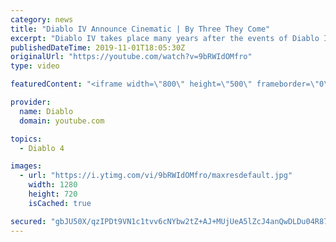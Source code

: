 ```yaml
---
category: news
title: "Diablo IV Announce Cinematic | By Three They Come"
excerpt: "Diablo IV takes place many years after the events of Diablo III, after millions have been slaughtered by the actions of the High Heavens and Burning Hells alike."
publishedDateTime: 2019-11-01T18:05:30Z
originalUrl: "https://youtube.com/watch?v=9bRWIdOMfro"
type: video

featuredContent: "<iframe width=\"800\" height=\"500\" frameborder=\"0\" src=\"https://www.youtube.com/embed/9bRWIdOMfro\" allow=\"accelerometer; autoplay; encrypted-media; gyroscope; picture-in-picture\" allowfullscreen></iframe>"

provider:
  name: Diablo
  domain: youtube.com

topics:
  - Diablo 4

images:
  - url: "https://i.ytimg.com/vi/9bRWIdOMfro/maxresdefault.jpg"
    width: 1280
    height: 720
    isCached: true

secured: "gbJU50X/qzIPDt9VN1c1tvv6cNYbw2tZ+AJ+MUjUeA5lZcJ4anQwDLDu04R87430SyTbjEXTJOPi1rMUSgVz1hEs8/nDGkhTHAkwdh0/s+1MkwXVLua4EzGuvsVzNkRIkOkpXyj5n22M/GEoEXckJ5t22JR75t7AJCgpHLGIZ+Weg7TAVMG7thC8c9PKvsU6ByREW5dqcE5pazZI65hghw0sMUL+7Kze8E+frY98qYhj3a+e+nwJwjoqeClt3aMe/7a56oi8FfwwijsyaazVMwvR/8yzMBEy+linQzb35m6QSDHakulY7keaTDgGnEJLv0FK3KVFDjXOHFmcXfUZipQGjYGQCgiwB4kqRg1gJcS0wOWGZ10i25gZzUPx/P0/HZhU94m1mOcE0e7aDlvSMB7ElqLUIWJrHcGkNXaRcvaICMrqs3Q5b/UiJRu1OKIF;Gk5uoSBCmHWEz5BJumqh1A=="
---
```


